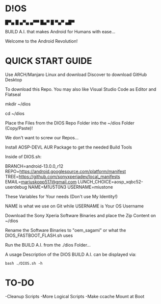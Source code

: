 # D!OS

 █▀▄ █ ▄▀▄ ▄▀▀ 
 █▄▀ █ ▀▄▀ ▄█▀ 


BUILD A.I. that makes Android for Humans with ease...

Welcome to the Android Revolution!


# QUICK START GUIDE

Use ARCH/Manjaro Linux and download Discover to download GitHub Desktop

To download this Repo. You may also like Visual Studio Code as Editor and Flatseal

mkdir ~/dios

cd ~/dios

Place the Files from the DIOS Repo Folder into the ~/dios Folder (Copy/Paste)!

We don't want to screw our Repos...

Install AOSP-DEVL AUR Package to get the needed Build Tools


Inside of DIOS.sh:

BRANCH=android-13.0.0_r12
REPO=https://android.googlesource.com/platform/manifest
TREE=https://github.com/sonyxperiadev/local_manifests
EMAIL=mariuskopp517@gmail.com
LUNCH_CHOICE=aosp_xqbc52-userdebug
NAME=M1U5T0N3
USERNAME=miustone

These Variables for Your needs (Don't use My Identity!)

NAME is what we use on Git while USERNAME is Your OS Username

Download the Sony Xperia Software Binaries and place the Zip Content on ~/dios

Rename the Software Binaries to "oem_sagami" or what the DIOS_FASTBOOT_FLASH.sh uses

Run the BUILD A.I. from the ./dios Folder...

A usage Description of the DIOS BUILD A.I. can be displayed via:
```
bash ./DIOS.sh -h
```


# TO-DO

-Cleanup Scripts
-More Logical Scripts
-Make ccache Mount at Boot
